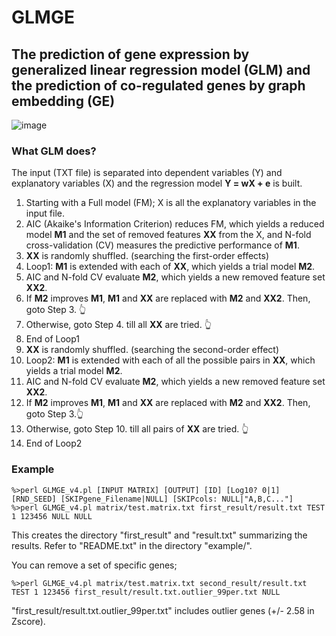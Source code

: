 # GLMGE
## The prediction of gene expression by generalized linear regression model (GLM) and the prediction of co-regulated genes by graph embedding (GE)
![image](https://github.com/Park-Sung-Joon/GLMGE/assets/52985953/afedbb99-cfcc-4564-b751-1b0d1b215bf0)

### What GLM does?
The input (TXT file) is separated into dependent variables (Y) and explanatory variables (X) and the regression model **Y = wX + e** is built.
1. Starting with a Full model (FM); X is all the explanatory variables in the input file.
2. AIC (Akaike's Information Criterion) reduces FM, which yields a reduced model **M1** and the set of removed features **XX** from the X, and N-fold cross-validation (CV) measures the predictive performance of **M1**.
3. **XX** is randomly shuffled. (searching the first-order effects)
4. Loop1: **M1** is extended with each of **XX**, which yields a trial model **M2**.
5. AIC and N-fold CV evaluate **M2**, which yields a new removed feature set **XX2**.
6. If **M2** improves **M1**, **M1** and **XX** are replaced with **M2** and **XX2**. Then, goto Step 3. :point_up_2:
7. Otherwise, goto Step 4. till all **XX** are tried. :point_up_2:
8. End of Loop1
9. **XX** is randomly shuffled. (searching the second-order effect)
10. Loop2: **M1** is extended with each of all the possible pairs in **XX**, which yields a trial model **M2**.
11. AIC and N-fold CV evaluate **M2**, which yields a new removed feature set **XX2**.
12. If **M2** improves **M1**, **M1** and **XX** are replaced with **M2** and **XX2**. Then, goto Step 3.:point_up_2:
13. Otherwise, goto Step 10. till all pairs of **XX** are tried. :point_up_2:
14. End of Loop2

### Example
```
%>perl GLMGE_v4.pl [INPUT MATRIX] [OUTPUT] [ID] [Log10? 0|1] [RND_SEED] [SKIPgene_Filename|NULL] [SKIPcols: NULL|"A,B,C..."]
%>perl GLMGE_v4.pl matrix/test.matrix.txt first_result/result.txt TEST 1 123456 NULL NULL
```
This creates the directory "first_result" and "result.txt" summarizing the results. Refer to "README.txt" in the directory "example/".

You can remove a set of specific genes;
```
%>perl GLMGE_v4.pl matrix/test.matrix.txt second_result/result.txt TEST 1 123456 first_result/result.txt.outlier_99per.txt NULL
```
"first_result/result.txt.outlier_99per.txt" includes outlier genes (+/- 2.58 in Zscore).
